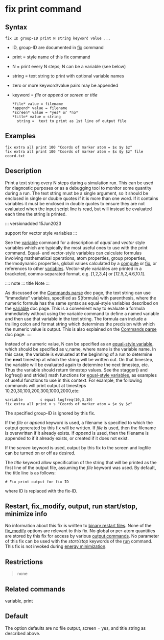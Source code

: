 # fix print command

## Syntax

    fix ID group-ID print N string keyword value ...

-   ID, group-ID are documented in [fix](fix) command

-   print = style name of this fix command

-   N = print every N steps; N can be a variable (see below)

-   string = text string to print with optional variable names

-   zero or more keyword/value pairs may be appended

-   keyword = *file* or *append* or *screen* or *title*

        *file* value = filename
        *append* value = filename
        *screen* value = *yes* or *no*
        *title* value = string
          string =  text to print as 1st line of output file

## Examples

``` LAMMPS
fix extra all print 100 "Coords of marker atom = $x $y $z"
fix extra all print 100 "Coords of marker atom = $x $y $z" file coord.txt
```

## Description

Print a text string every N steps during a simulation run. This can be
used for diagnostic purposes or as a debugging tool to monitor some
quantity during a run. The text string must be a single argument, so it
should be enclosed in single or double quotes if it is more than one
word. If it contains variables it must be enclosed in double quotes to
ensure they are not evaluated when the input script line is read, but
will instead be evaluated each time the string is printed.

::: versionadded
15Jun2023

support for vector style variables
:::

See the [variable](variable) command for a description of *equal* and
*vector* style variables which are typically the most useful ones to use
with the print command. Equal- and vector-style variables can calculate
formulas involving mathematical operations, atom properties, group
properties, thermodynamic properties, global values calculated by a
[compute](compute) or [fix](fix), or references to other
[variables](variable). Vector-style variables are printed in a
bracketed, comma-separated format, e.g. \[1,2,3,4\] or
\[12.5,2,4.6,10.1\].

:::: note
::: title
Note
:::

As discussed on the [Commands parse](Commands_parse) doc page, the text
string can use \"immediate\" variables, specified as \$(formula) with
parenthesis, where the numeric formula has the same syntax as
equal-style variables described on the [variable](variable) doc page.
This is a convenient way to evaluate a formula immediately without using
the variable command to define a named variable and then use that
variable in the text string. The formula can include a trailing colon
and format string which determines the precision with which the numeric
value is output. This is also explained on the [Commands
parse](Commands_parse) doc page.
::::

Instead of a numeric value, N can be specified as an [equal-style
variable](variable), which should be specified as v_name, where name is
the variable name. In this case, the variable is evaluated at the
beginning of a run to determine the **next** timestep at which the
string will be written out. On that timestep, the variable will be
evaluated again to determine the next timestep, etc. Thus the variable
should return timestep values. See the stagger() and logfreq() and
stride() math functions for [equal-style variables](variable), as
examples of useful functions to use in this context. For example, the
following commands will print output at timesteps
10,20,30,100,200,300,1000,2000,etc:

``` LAMMPS
variable        s equal logfreq(10,3,10)
fix extra all print v_s "Coords of marker atom = $x $y $z"
```

The specified group-ID is ignored by this fix.

If the *file* or *append* keyword is used, a filename is specified to
which the output generated by this fix will be written. If *file* is
used, then the filename is overwritten if it already exists. If *append*
is used, then the filename is appended to if it already exists, or
created if it does not exist.

If the *screen* keyword is used, output by this fix to the screen and
logfile can be turned on or off as desired.

The *title* keyword allow specification of the string that will be
printed as the first line of the output file, assuming the *file*
keyword was used. By default, the title line is as follows:

    # Fix print output for fix ID

where ID is replaced with the fix-ID.

## Restart, fix_modify, output, run start/stop, minimize info

No information about this fix is written to [binary restart
files](restart). None of the [fix_modify](fix_modify) options are
relevant to this fix. No global or per-atom quantities are stored by
this fix for access by various [output commands](Howto_output). No
parameter of this fix can be used with the *start/stop* keywords of the
[run](run) command. This fix is not invoked during [energy
minimization](minimize).

## Restrictions

> none

## Related commands

[variable](variable), [print](print)

## Default

The option defaults are no file output, screen = yes, and title string
as described above.
